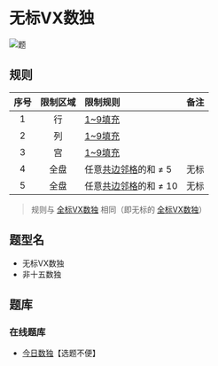 # 无标VX数独
<!-- START doctoc generated TOC please keep comment here to allow auto update -->
<!-- DON'T EDIT THIS SECTION, INSTEAD RE-RUN doctoc TO UPDATE -->

<!-- END doctoc generated TOC please keep comment here to allow auto update -->

![题](https://cn.sudoku.today/pic/nonxv/12189_120641.png)

## 规则

| 序号  | 限制区域 | 限制规则            | 备注  |
|:---:|:----:|:----------------|:---:|
|  1  |  行   | [1~9填充]         |     |
|  2  |  列   | [1~9填充]         |     |
|  3  |  宫   | [1~9填充]         |     |
|  4  |  全盘  | 任意[共边邻格]的和 ≠ 5  | 无标  |
|  5  |  全盘  | 任意[共边邻格]的和 ≠ 10 | 无标  |

> 规则与 [全标VX数独] 相同（即无标的 [全标VX数独]）

## 题型名

- 无标VX数独
- 非十五数独

## 题库

### 在线题库

- [今日数独]【选题不便】

[1~9填充]: ../../../../../../rules/rules.md#1to9填充

[共边邻格]: ../../../../../../rules/rules.md#共边邻格

[全标VX数独]: 全标VX数独.md

[今日数独]: https://cn.sudoku.today/g-non-xv-sudoku/
